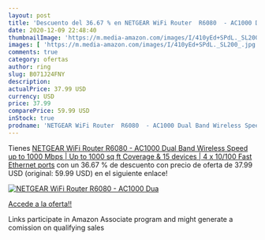 ```yaml
---
layout: post
title: 'Descuento del 36.67 % en NETGEAR WiFi Router  R6080  - AC1000 Dua'
date: 2020-12-09 22:48:40
thumbnailImage: 'https://m.media-amazon.com/images/I/410yEd+SPdL._SL200_.jpg'
images: [ 'https://m.media-amazon.com/images/I/410yEd+SPdL._SL200_.jpg' ]
comments: true
category: ofertas
author: ring
slug: B071J24FNY
description:
actualPrice: 37.99 USD
currency: USD
price: 37.99
comparePrice: 59.99 USD
inStock: true
prodname: 'NETGEAR WiFi Router  R6080  - AC1000 Dual Band Wireless Speed  up to 1000 Mbps  | Up to 1000 sq ft Coverage & 15 devices | 4 x 10/100 Fast Ethernet ports'
---
```


Tienes [NETGEAR WiFi Router  R6080  - AC1000 Dual Band Wireless Speed  up to 1000 Mbps  | Up to 1000 sq ft Coverage & 15 devices | 4 x 10/100 Fast Ethernet ports](https://www.amazon.com/dp/B071J24FNY/?tag=tolees-20) con un 36.67 % de descuento con precio de oferta de 37.99 USD (original: 59.99 USD) en el siguiente enlace!

[![NETGEAR WiFi Router  R6080  - AC1000 Dua](https://m.media-amazon.com/images/I/410yEd+SPdL._SL200_.jpg)](https://www.amazon.com/dp/B071J24FNY/?tag=tolees-20)

[Accede a la oferta!!](https://www.amazon.com/dp/B071J24FNY/?tag=tolees-20)

Links participate in Amazon Associate program and might generate a comission on qualifying sales


